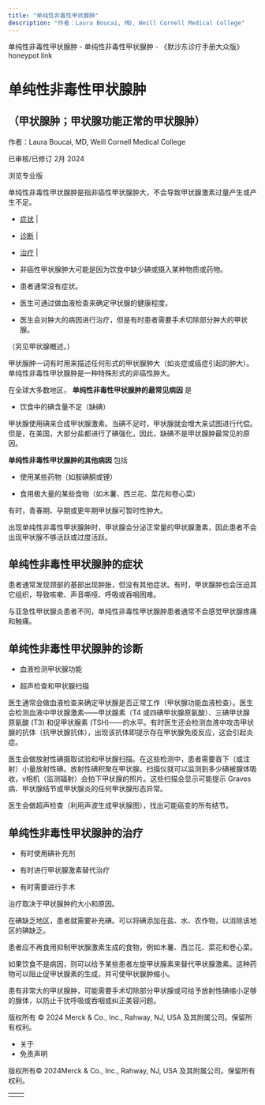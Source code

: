 ```yaml
---
title: "单纯性非毒性甲状腺肿"
description: "作者：Laura Boucai, MD, Weill Cornell Medical College"
---
```


﻿单纯性非毒性甲状腺肿 \- 单纯性非毒性甲状腺肿 \- 《默沙东诊疗手册大众版》 honeypot link

# 单纯性非毒性甲状腺肿

## （甲状腺肿；甲状腺功能正常的甲状腺肿）

作者：Laura Boucai, MD, Weill Cornell Medical College

已审核/已修订 2月 2024

浏览专业版

单纯性非毒性甲状腺肿是指非癌性甲状腺肿大，不会导致甲状腺激素过量产生或产生不足。

- [症状](#症状_v12757098_zh) \|
- [诊断](#诊断_v12757101_zh) \|
- [治疗](#治疗_v12757108_zh) \|

- 非癌性甲状腺肿大可能是因为饮食中缺少碘或摄入某种物质或药物。

- 患者通常没有症状。

- 医生可通过做血液检查来确定甲状腺的健康程度。

- 医生会对肿大的病因进行治疗，但是有时患者需要手术切除部分肿大的甲状腺。


（另见甲状腺概述。）

甲状腺肿一词有时用来描述任何形式的甲状腺肿大（如炎症或癌症引起的肿大）。单纯性非毒性甲状腺肿是一种特殊形式的非癌性肿大。

在全球大多数地区， **单纯性非毒性甲状腺肿的最常见病因** 是

- 饮食中的碘含量不足（缺碘）


甲状腺使用碘来合成甲状腺激素。当碘不足时，甲状腺就会增大来试图进行代偿。但是，在美国，大部分盐都进行了碘强化，因此，缺碘不是甲状腺肿最常见的原因。

**单纯性非毒性甲状腺肿的其他病因** 包括

- 使用某些药物（如胺碘酮或锂）

- 食用极大量的某些食物（如木薯、西兰花、菜花和卷心菜）


有时，青春期、孕期或更年期甲状腺可暂时性肿大。

出现单纯性非毒性甲状腺肿时，甲状腺会分泌正常量的甲状腺激素，因此患者不会出现甲状腺不够活跃或过度活跃。

## 单纯性非毒性甲状腺肿的症状

患者通常发现颈部的基部出现肿胀，但没有其他症状。有时，甲状腺肿也会压迫其它组织，导致咳嗽、声音嘶哑、呼吸或吞咽困难。

与亚急性甲状腺炎患者不同，单纯性非毒性甲状腺肿患者通常不会感觉甲状腺疼痛和触痛。

## 单纯性非毒性甲状腺肿的诊断

- 血液检测甲状腺功能

- 超声检查和甲状腺扫描


医生通常会做血液检查来确定甲状腺是否正常工作（甲状腺功能血液检查）。医生会检测血液中甲状腺激素——甲状腺素（T4 或四碘甲状腺原氨酸）、三碘甲状腺原氨酸 (T3) 和促甲状腺素 (TSH)——的水平。有时医生还会检测血液中攻击甲状腺的抗体（抗甲状腺抗体），出现该抗体即提示存在甲状腺免疫反应，这会引起炎症。

医生会做放射性碘摄取试验和甲状腺扫描。在这些检测中，患者需要吞下（或注射）小量放射性碘。放射性碘积聚在甲状腺。扫描仪就可以监测到多少碘被腺体吸收，γ相机（监测辐射）会拍下甲状腺的照片。这些扫描会显示可能提示 Graves 病、甲状腺结节或甲状腺炎的任何甲状腺形态异常。

医生会做超声检查（利用声波生成甲状腺图），找出可能癌变的所有结节。

## 单纯性非毒性甲状腺肿的治疗

- 有时使用碘补充剂

- 有时进行甲状腺激素替代治疗

- 有时需要进行手术


治疗取决于甲状腺肿的大小和原因。

在碘缺乏地区，患者就需要补充碘。可以将碘添加在盐、水、农作物，以消除该地区的碘缺乏。

患者应不再食用抑制甲状腺激素生成的食物，例如木薯、西兰花、菜花和卷心菜。

如果饮食不是病因，则可以给予某些患者左旋甲状腺素来替代甲状腺激素。这种药物可以阻止促甲状腺素的生成，并可使甲状腺肿缩小。

患有非常大的甲状腺肿，可能需要手术切除部分甲状腺或可给予放射性碘缩小足够的腺体，以防止干扰呼吸或吞咽或纠正美容问题。



版权所有 © 2024
Merck & Co., Inc., Rahway, NJ, USA 及其附属公司。保留所有权利。

- 关于
- 免责声明

版权所有© 2024Merck & Co., Inc., Rahway, NJ, USA 及其附属公司。保留所有权利。

|     |     |
| --- | --- |
|  |  |
